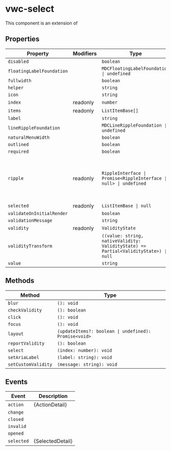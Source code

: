 # vwc-select

This component is an extension of [<mwc-select>](https://github.com/material-components/material-components-web-components/tree/master/packages/select)

## Properties

| Property                  | Modifiers | Type                                             | Description                                      |
|---------------------------|-----------|--------------------------------------------------|--------------------------------------------------|
| `disabled`                |           | `boolean`                                        |                                                  |
| `floatingLabelFoundation` |           | `MDCFloatingLabelFoundation \| undefined`        |                                                  |
| `fullwidth`               |           | `boolean`                                        |                                                  |
| `helper`                  |           | `string`                                         |                                                  |
| `icon`                    |           | `string`                                         |                                                  |
| `index`                   | readonly  | `number`                                         |                                                  |
| `items`                   | readonly  | `ListItemBase[]`                                 |                                                  |
| `label`                   |           | `string`                                         |                                                  |
| `lineRippleFoundation`    |           | `MDCLineRippleFoundation \| undefined`           |                                                  |
| `naturalMenuWidth`        |           | `boolean`                                        |                                                  |
| `outlined`                |           | `boolean`                                        |                                                  |
| `required`                |           | `boolean`                                        |                                                  |
| `ripple`                  | readonly  | `RippleInterface \| Promise<RippleInterface \| null> \| undefined` | Implement ripple getter for Ripple integration with mwc-formfield |
| `selected`                | readonly  | `ListItemBase \| null`                           |                                                  |
| `validateOnInitialRender` |           | `boolean`                                        |                                                  |
| `validationMessage`       |           | `string`                                         |                                                  |
| `validity`                | readonly  | `ValidityState`                                  |                                                  |
| `validityTransform`       |           | `((value: string, nativeValidity: ValidityState) => Partial<ValidityState>) \| null` |                                                  |
| `value`                   |           | `string`                                         |                                                  |

## Methods

| Method              | Type                                             |
|---------------------|--------------------------------------------------|
| `blur`              | `(): void`                                       |
| `checkValidity`     | `(): boolean`                                    |
| `click`             | `(): void`                                       |
| `focus`             | `(): void`                                       |
| `layout`            | `(updateItems?: boolean \| undefined): Promise<void>` |
| `reportValidity`    | `(): boolean`                                    |
| `select`            | `(index: number): void`                          |
| `setAriaLabel`      | `(label: string): void`                          |
| `setCustomValidity` | `(message: string): void`                        |

## Events

| Event      | Description      |
|------------|------------------|
| `action`   | {ActionDetail}   |
| `change`   |                  |
| `closed`   |                  |
| `invalid`  |                  |
| `opened`   |                  |
| `selected` | {SelectedDetail} |
